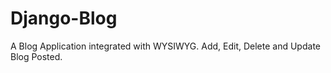 # Django-Blog
A Blog Application integrated with WYSIWYG. Add, Edit, Delete and Update Blog Posted.
